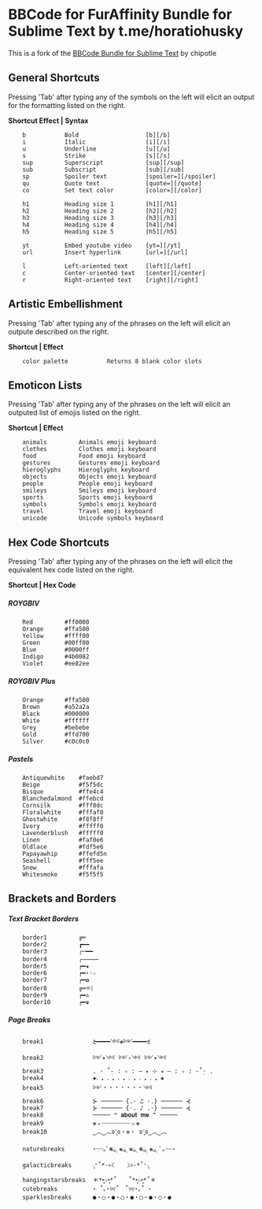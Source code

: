 # BBCode for FurAffinity Bundle for Sublime Text by t.me/horatiohusky

This is a fork of the [BBCode Bundle for Sublime Text][1] by chipotle

[1]: https://github.com/chipotle

## General Shortcuts

Pressing 'Tab' after typing any of the symbols on the left
will elicit an output for the formatting listed on the right.

<strong>Shortcut Effect | Syntax</strong>
```
    b           Bold                   [b][/b]
    i           Italic                 [i][/i]
    u           Underline              [u][/u]
    s           Strike                 [s][/s]
    sup         Superscript            [sup][/sup]
    sub         Subscript              [sub][/sub]
    sp          Spoiler text           [spoiler=][/spoiler]
    qu          Quote text             [quote=][/quote]
    co          Set text color         [color=][/color]

    h1          Heading size 1         [h1][/h1]
    h2          Heading size 2         [h2][/h2]
    h3          Heading size 3         [h3][/h3]
    h4          Heading size 4         [h4][/h4]
    h5          Heading size 5         [h5][/h5]

    yt          Embed youtube video    [yt=][/yt]
    url         Insert hyperlink       [url=][/url]

    l           Left-oriented text     [left][/left]
    c           Center-oriented text   [center][/center]
    r           Right-oriented text    [right][/right]
```

## Artistic Embellishment

Pressing 'Tab' after typing any of the phrases on the left
will elicit an outpute described on the right.

<strong>Shortcut | Effect</strong>
```
    color palette           Returns 8 blank color slots
```

## Emoticon Lists

Pressing 'Tab' after typing any of the phrases on the left
will elicit an outputed list of emojis listed on the right.

<strong>Shortcut | Effect</strong>
```
    animals         Animals emoji keyboard
    clothes         Clothes emoji keyboard
    food            Food emoji keyboard
    gestures        Gestures emoji keyboard
    hieroglyphs     Hieroglyphs keyboard
    objects         Objects emoji keyboard
    people          People emoji keyboard
    smileys         Smileys emoji keyboard
    sports          Sports emoji keyboard
    symbols         Symbols emoji keyboard
    travel          Travel emoji keyboard
    unicode         Unicode symbols keyboard
```

## Hex Code Shortcuts

Pressing 'Tab' after typing any of the phrases on the left
will elicit the equivalent hex code listed on the right.

<strong>Shortcut | Hex Code</strong>

##### ROYGBIV
```
    Red         #ff0000       
    Orange      #ffa500
    Yellow      #ffff00
    Green       #00ff00
    Blue        #0000ff
    Indigo      #4b0082
    Violet      #ee82ee
```
##### ROYGBIV Plus
```
    Orange      #ffa500
    Brown       #a52a2a
    Black       #000000
    White       #ffffff
    Grey        #bebebe
    Gold        #ffd700
    Silver      #c0c0c0
```
##### Pastels
```
    Antiquewhite    #faebd7
    Beige           #f5f5dc
    Bisque          #ffe4c4
    Blanchedalmond  #ffebcd
    Cornsilk        #fff8dc
    Floralwhite     #fffaf0
    Ghostwhite      #f8f8ff
    Ivory           #fffff0
    Lavenderblush   #fffff0
    Linen           #faf0e6
    Oldlace         #fdf5e6
    Papayawhip      #ffefd5n
    Seashell        #fff5ee
    Snow            #fffafa
    Whitesmoke      #f5f5f5
```

## Brackets and Borders

##### Text Bracket Borders
```
    border1         ╔═
    border2         ┏━━
    border3         ╭─━━
    border4         ╭⸻
    border5         ┍━★
    border6         ┍━⋆⋅☆
    border7         ┍━✿
    border8         ╔═⛧ﾐ
    border9         ┍━♔
    border10        ┍━♛
```
##### Page Breaks
```
    break1              ≿━━━━༺❀༻━━━━≾
    break2              ༻✦༺ ༻✧༺ ༻✦༺
    break3              . ⋅ ˚̣- : ✧ : – ⭒ ⊹ ⭒ – : ✧ : -˚̣⋅ .
    break4              ◈𝅒 𝅓 𝅒 𝅓 𝅒 𝅓 𝅒 𝅓 𝅒 𝅓 𝅒 𝅓 ◈
    break5              ༻﹡﹡﹡﹡﹡﹡﹡༺
    break6              ⊱ ────── {.⋅ ♫ ⋅.} ────── ⊰
    break7              ⊱ ────── {⋅. ♪ .⋅} ────── ⊰
    break8              ───── ❝ 𝐚𝐛𝐨𝐮𝐭 𝐦𝐞 ❞ ─────
    break9              ✥﹤┈┈┈┈┈┈┈┈﹥✥
    break10             ‿︵‿︵ʚ˚̣̣̣͙ɞ・❉・ ʚ˚̣̣̣͙ɞ‿︵‿︵

    naturebreaks        ⋆┈┈｡ﾟ❃ུ۪ ❀ུ۪ ❁ུ۪ ❃ུ۪ ❀ུ۪ ﾟ｡┈┈⋆
    galacticbreaks      ‧͙⁺˚*･༓☾　　☽༓･*˚⁺‧͙
    hangingstarsbreaks  ＊*•̩̩͙✩•̩̩͙*˚　　˚*•̩̩͙✩•̩̩͙*˚＊
    cutebreaks          ⋆ ˚｡⋆୨୧˚　˚୨୧⋆｡˚ ⋆
    sparklesbreaks      ●・○・●・○・●・○・●・○・●
```









